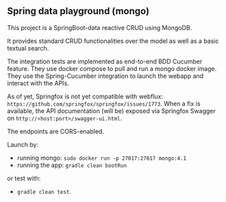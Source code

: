 ## Spring data playground (mongo)

This project is a SpringBoot-data reactive CRUD using MongoDB.

It provides standard CRUD functionalities over the model as well as a
basic textual search.

The integration tests are implemented as end-to-end BDD Cucumber feature.
They use docker compose to pull and run a mongo docker image.
They use the Spring-Cucumber integration to launch the webapp
and interact with the APIs.

As of yet, Springfox is not yet compatible with webflux:
`https://github.com/springfox/springfox/issues/1773`.
When a fix is available, the API documentation (will be)
exposed via Springfox Swagger on
`http://<host:port>/swagger-ui.html`.

The endpoints are CORS-enabled.

Launch by:
- running mongo: `sudo docker run -p 27017:27017 mongo:4.1`
- running the app: `gradle clean bootRun`

or test with:

- `gradle clean test`.